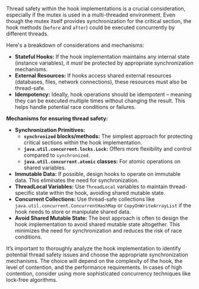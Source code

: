 Thread safety within the hook implementations is a crucial consideration, especially if the mutex is used in a multi-threaded environment.  Even though the mutex itself provides synchronization for the critical section, the hook methods (`before` and `after`) could be executed concurrently by different threads.

Here's a breakdown of considerations and mechanisms:

*   **Stateful Hooks:** If the hook implementation maintains any internal state (instance variables), it *must* be protected by appropriate synchronization mechanisms.
*   **External Resources:** If hooks access shared external resources (databases, files, network connections), these resources must also be thread-safe.
*   **Idempotency:** Ideally, hook operations should be idempotent – meaning they can be executed multiple times without changing the result. This helps handle potential race conditions or failures.

**Mechanisms for ensuring thread safety:**

*   **Synchronization Primitives:**
    *   **`synchronized` blocks/methods:**  The simplest approach for protecting critical sections within the hook implementation.
    *   **`java.util.concurrent.locks.Lock`:** Offers more flexibility and control compared to `synchronized`.
    *   **`java.util.concurrent.atomic` classes:** For atomic operations on shared variables.
*   **Immutable Data:** If possible, design hooks to operate on immutable data. This eliminates the need for synchronization.
*   **ThreadLocal Variables:** Use `ThreadLocal` variables to maintain thread-specific state within the hook, avoiding shared mutable state.
*   **Concurrent Collections:** Use thread-safe collections like `java.util.concurrent.ConcurrentHashMap` or `CopyOnWriteArrayList` if the hook needs to store or manipulate shared data.
*   **Avoid Shared Mutable State:** The best approach is often to design the hook implementation to avoid shared mutable state altogether. This minimizes the need for synchronization and reduces the risk of race conditions.

It’s important to thoroughly analyze the hook implementation to identify potential thread safety issues and choose the appropriate synchronization mechanisms. The choice will depend on the complexity of the hook, the level of contention, and the performance requirements.  In cases of high contention, consider using more sophisticated concurrency techniques like lock-free algorithms.